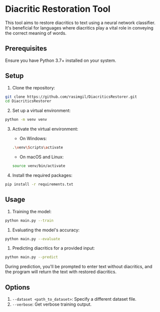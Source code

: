 # Diacritic Restoration Tool

This tool aims to restore diacritics to text using a neural network classifier. It's beneficial for languages where diacritics play a vital role in conveying the correct meaning of words.

## Prerequisites
Ensure you have Python 3.7+ installed on your system.

## Setup

1. Clone the repository:
```bash
git clone https://github.com/rasimgil/DiacriticsRestorer.git
cd DiacriticsRestorer
```

2. Set up a virtual environment:
```bash
python -m venv venv
```

3. Activate the virtual environment:

    - On Windows:
    ```bash
    .\venv\Scripts\activate
    ```
    
    - On macOS and Linux:
    ```bash
    source venv/bin/activate
    ```

4. Install the required packages:
```bash
pip install -r requirements.txt
```

## Usage

1. Training the model:
```bash
python main.py --train
```

1. Evaluating the model's accuracy:
```bash
python main.py --evaluate
```

1. Predicting diacritics for a provided input:
```bash
python main.py --predict
```

During prediction, you'll be prompted to enter text without diacritics, and the program will return the text with restored diacritics.

## Options

1. `--dataset <path_to_dataset>`: Specify a different dataset file.
2. `--verbose`: Get verbose training output.
